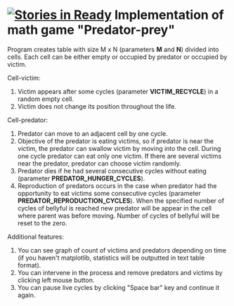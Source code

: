 [![Stories in Ready](https://badge.waffle.io/vapkarian/predator-prey.png?label=ready&title=Ready)](https://waffle.io/vapkarian/predator-prey)
Implementation of math game "Predator-prey"
=============

Program creates table with size M x N (parameters **M** and **N**) divided into cells. Each cell can be either empty or
occupied by predator or occupied by victim.

Cell-victim:

1. Victim appears after some cycles (parameter **VICTIM_RECYCLE**) in a random empty cell.
2. Victim does not change its position throughout the life.

Cell-predator:

1. Predator can move to an adjacent cell by one cycle.
2. Objective of the predator is eating victims, so if predator is near the victim, the predator can swallow victim by
moving into the cell. During one cycle predator can eat only one victim. If there are several victims near the
predator, predator can choose victim randomly.
3. Predator dies if he had several consecutive cycles without eating (parameter **PREDATOR_HUNGER_CYCLES**).
4. Reproduction of predators occurs in the case when predator had the opportunity to eat victims some consecutive
cycles (parameter **PREDATOR_REPRODUCTION_CYCLES**). When the specified number of cycles of bellyful is reached new
predator will be appear in the cell where parent was before moving. Number of cycles of bellyful will be reset to
the zero.

Additional features:

1. You can see graph of count of victims and predators depending on time (if you haven't matplotlib, statistics will be
outputted in text table format).
2. You can intervene in the process and remove predators and victims by clicking left mouse button.
3. You can pause live cycles by clicking "Space bar" key and continue it again.
